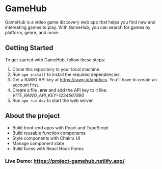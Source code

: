 # GameHub

GameHub is a video game discovery web app that helps you find new and interesting games to play. With GameHub, you can search for games by platform, genre, and more. 

## Getting Started

To get started with GameHub, follow these steps:

1. Clone this repository to your local machine.
2. Run `npm install` to install the required dependencies.
3. Get a RAWG API key at https://rawg.io/apidocs. You'll have to create an account first. 
4. Create a file **.env** and add the API key to it like: *VITE_RAWG_API_KEY=1234567890*
5. Run `npm run dev` to start the web server. 

## About the project 

- Build front-end apps with React and TypeScript
- Build reusable function components
- Style components with Chakra UI
- Manage component state
- Build forms with React Hook Forms

### Live Demo: https://project-gamehub.netlify.app/
